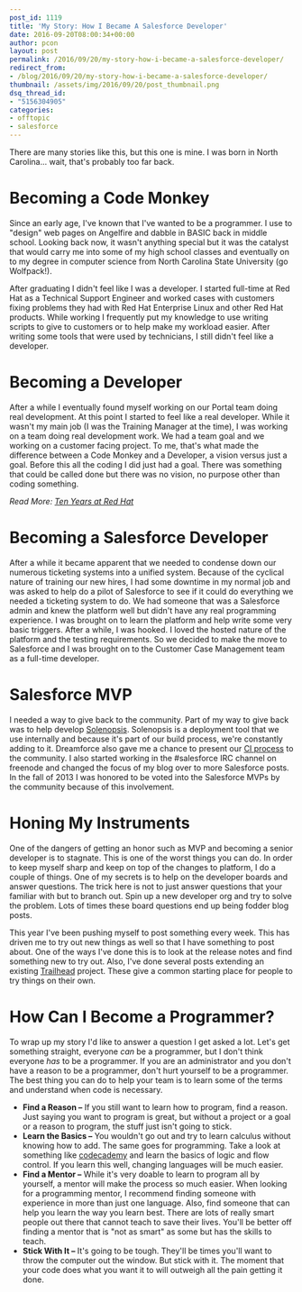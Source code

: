 ```yaml
---
post_id: 1119
title: 'My Story: How I Became A Salesforce Developer'
date: 2016-09-20T08:00:34+00:00
author: pcon
layout: post
permalink: /2016/09/20/my-story-how-i-became-a-salesforce-developer/
redirect_from:
- /blog/2016/09/20/my-story-how-i-became-a-salesforce-developer/
thumbnail: /assets/img/2016/09/20/post_thumbnail.png
dsq_thread_id:
- "5156304905"
categories:
- offtopic
- salesforce
---
```

There are many stories like this, but this one is mine.  I was born in North Carolina... wait, that's probably too far back.

# Becoming a Code Monkey

Since an early age, I've known that I've wanted to be a programmer.  I use to "design" web pages on Angelfire and dabble in BASIC back in middle school.  Looking back now, it wasn't anything special but it was the catalyst that would carry me into some of my high school classes and eventually on to my degree in computer science from North Carolina State University (go Wolfpack!).<!--more-->

After graduating I didn't feel like I was a developer.  I started full-time at Red Hat as a Technical Support Engineer and worked cases with customers fixing problems they had with Red Hat Enterprise Linux and other Red Hat products.  While working I frequently put my knowledge to use writing scripts to give to customers or to help make my workload easier.  After writing some tools that were used by technicians,  I still didn't feel like a developer.

# Becoming a Developer

After a while I eventually found myself working on our Portal team doing real development. At this point I started to feel like a real developer.  While it wasn't my main job (I was the Training Manager at the time), I was working on a team doing real development work.  We had a team goal and we working on a customer facing project.  To me, that's what made the difference between a Code Monkey and a Developer, a vision versus just a goal.  Before this all the coding I did just had a goal.  There was something that could be called done but there was no vision, no purpose other than coding something.

_Read More: [Ten Years at Red Hat](/2016/05/17/ten-years-red-hat/)_

# Becoming a Salesforce Developer

After a while it became apparent that we needed to condense down our numerous ticketing systems into a unified system.  Because of the cyclical nature of training our new hires, I had some downtime in my normal job and was asked to help do a pilot of Salesforce to see if it could do everything we needed a ticketing system to do.  We had someone that was a Salesforce admin and knew the platform well but didn't have any real programming experience.  I was brought on to learn the platform and help write some very basic triggers.  After a while, I was hooked.  I loved the hosted nature of the platform and the testing requirements.  So we decided to make the move to Salesforce and I was brought on to the Customer Case Management team as a full-time developer.

# Salesforce MVP

I needed a way to give back to the community.  Part of my way to give back was to help develop [Solenopsis](http://solenopsis.org/Solenopsis).  Solenopsis is a deployment tool that we use internally and because it's part of our build process, we're constantly adding to it.  Dreamforce also gave me a chance to present our [CI process](http://pcon.github.io/presentations/ci/) to the community.  I also started working in the #salesforce IRC channel on freenode and changed the focus of my blog over to more Salesforce posts.  In the fall of 2013 I was honored to be voted into the Salesforce MVPs by the community because of this involvement.

# Honing My Instruments

One of the dangers of getting an honor such as MVP and becoming a senior developer is to stagnate.  This is one of the worst things you can do.  In order to keep myself sharp and keep on top of the changes to platform, I do a couple of things.  One of my secrets is to help on the developer boards and answer questions.  The trick here is not to just answer questions that your familiar with but to branch out.  Spin up a new developer org and try to solve the problem.  Lots of times these board questions end up being fodder blog posts.

This year I've been pushing myself to post something every week.  This has driven me to try out new things as well so that I have something to post about.  One of the ways I've done this is to look at the release notes and find something new to try out.  Also, I've done several posts extending an existing [Trailhead](/tag/trailhead/) project.  These give a common starting place for people to try things on their own.

# How Can I Become a Programmer?

To wrap up my story I'd like to answer a question I get asked a lot.  Let's get something straight, everyone _can_ be a programmer, but I don't think everyone _has_ to be a programmer.  If you are an administrator and you don't have a reason to be a programmer, don't hurt yourself to be a programmer.  The best thing you can do to help your team is to learn some of the terms and understand when code is necessary.

* **Find a Reason &#8211;** If you still want to learn how to program, find a reason.  Just saying you want to program is great, but without a project or a goal or a reason to program, the stuff just isn't going to stick.
* **Learn the Basics &#8211;** You wouldn't go out and try to learn calculus without knowing how to add.  The same goes for programming.  Take a look at something like [codecademy](https://www.codecademy.com/) and learn the basics of logic and flow control.  If you learn this well, changing languages will be much easier.
* **Find a Mentor &#8211;** While it's very doable to learn to program all by yourself, a mentor will make the process so much easier.  When looking for a programming mentor, I recommend finding someone with experience in more than just one language.  Also, find someone that can help you learn the way you learn best.  There are lots of really smart people out there that cannot teach to save their lives.  You'll be better off finding a mentor that is "not as smart" as some but has the skills to teach.
* **Stick With It &#8211;** It's going to be tough.  They'll be times you'll want to throw the computer out the window.  But stick with it.  The moment that your code does what you want it to will outweigh all the pain getting it done.
